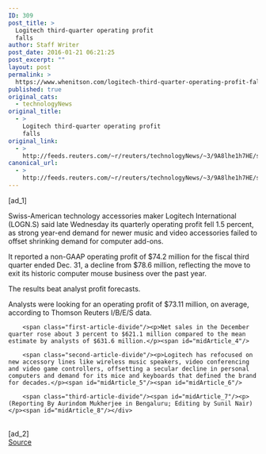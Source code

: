 ```yaml
---
ID: 309
post_title: >
  Logitech third-quarter operating profit
  falls
author: Staff Writer
post_date: 2016-01-21 06:21:25
post_excerpt: ""
layout: post
permalink: >
  https://www.whenitson.com/logitech-third-quarter-operating-profit-falls/
published: true
original_cats:
  - technologyNews
original_title:
  - >
    Logitech third-quarter operating profit
    falls
original_link:
  - >
    http://feeds.reuters.com/~r/reuters/technologyNews/~3/9A8lhe1h7HE/story01.htm
canonical_url:
  - >
    http://feeds.reuters.com/~r/reuters/technologyNews/~3/9A8lhe1h7HE/story01.htm
---
```

 [ad_1]
<br><div id="articleText">
<span id="midArticle_start"/>

<span class="focusParagraph" readability="5"><p><span class="articleLocatio&lt;/span&gt;n">Swiss-American technology accessories maker Logitech International (<span id="symbol_LOGN.S_0">LOGN.S</span>) said late Wednesday its quarterly operating profit fell 1.5 percent, as strong year-end demand for newer music and video accessories failed to offset shrinking demand for computer add-ons.</span></p></span><span id="midArticle_0"/><p>It reported a non-GAAP operating profit of $74.2 million for the fiscal third quarter ended Dec. 31, a decline from $78.6 million, reflecting the move to exit its historic computer mouse business over the past year.</p><span id="midArticle_1"/><p>The results beat analyst profit forecasts.     </p><span id="midArticle_2"/><p>Analysts were looking for an operating profit of $73.11 million, on average, according to Thomson Reuters I/B/E/S data.    </p><span id="midArticle_3"/>
        
        <span class="first-article-divide"/><p>Net sales in the December quarter rose about 3 percent to $621.1 million compared to the mean estimate by analysts of $631.6 million.</p><span id="midArticle_4"/>
        
        <span class="second-article-divide"/><p>Logitech has refocused on new accessory lines like wireless music speakers, video conferencing and video game controllers, offsetting a secular decline in personal computers and demand for its mice and keyboards that defined the brand for decades.</p><span id="midArticle_5"/><span id="midArticle_6"/>
        
        <span class="third-article-divide"/><span id="midArticle_7"/><p> (Reporting By Aurindom Mukherjee in Bengaluru; Editing by Sunil Nair)</p><span id="midArticle_8"/></div>
<br>[ad_2]
<br><a href="http://feeds.reuters.com/~r/reuters/technologyNews/~3/9A8lhe1h7HE/story01.htm">Source </a>